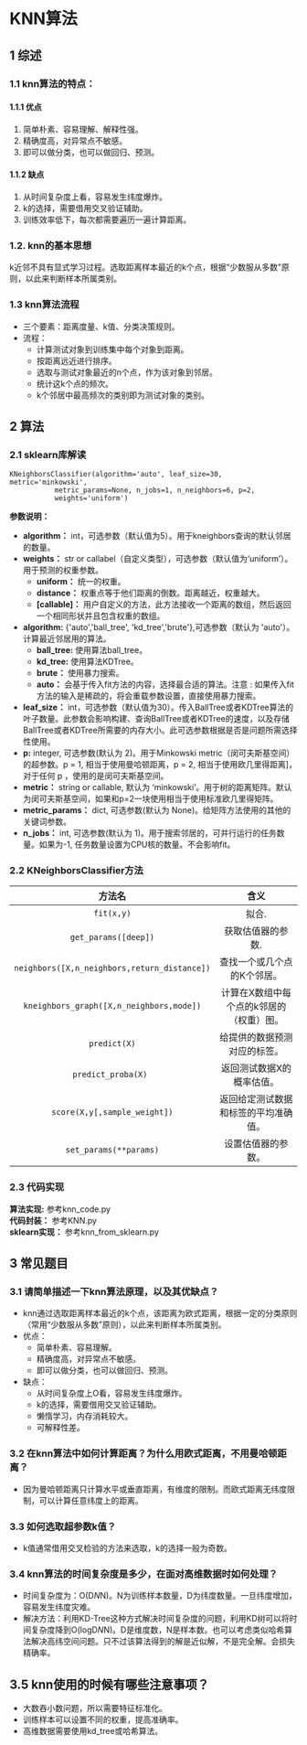 # **KNN算法**
## 1 综述
### 1.1 knn算法的特点：
#### 1.1.1 优点
1. 简单朴素、容易理解、解释性强。
2. 精确度高，对异常点不敏感。
3. 即可以做分类，也可以做回归、预测。


#### 1.1.2 缺点
1. 从时间复杂度上看，容易发生纬度爆炸。
2. k的选择，需要借用交叉验证辅助。
3. 训练效率低下，每次都需要遍历一遍计算距离。

### 1.2. knn的基本思想
k近邻不具有显式学习过程。选取距离样本最近的k个点，根据“少数服从多数”原则，以此来判断样本所属类别。
### 1.3 knn算法流程
- 三个要素：距离度量、k值、分类决策规则。
- 流程：
  -  计算测试对象到训练集中每个对象到距离。
  -  按距离远近进行排序。
  -  选取与测试对象最近的n个点，作为该对象到邻居。
  -  统计这k个点的频次。
  -  k个邻居中最高频次的类别即为测试对象的类别。
## 2 算法
### 2.1 sklearn库解读

```
KNeighborsClassifier(algorithm='auto', leaf_size=30, metric='minkowski',
           metric_params=None, n_jobs=1, n_neighbors=6, p=2,
           weights='uniform')
```
**参数说明：**
- **algorithm：** int，可选参数（默认值为5）。用于kneighbors查询的默认邻居的数量。
- **weights：** str or callabel（自定义类型），可选参数（默认值为‘uniform’）。用于预测的权重参数。
  -  **uniform：** 统一的权重。
  -  **distance：** 权重点等于他们距离的倒数。距离越近，权重越大。
  -  **[callable]：** 用户自定义的方法，此方法接收一个距离的数组，然后返回一个相同形状并且包含权重的数组。
- **algorithm:** {'auto','ball_tree', 'kd_tree','brute'},可选参数（默认为 'auto'）。计算最近邻居用的算法。
  - **ball_tree:** 使用算法ball_tree。
  - **kd_tree:** 使用算法KDTree。
  - **brute：** 使用暴力搜索。
  - **auto：** 会基于传入fit方法的内容，选择最合适的算法。注意 : 如果传入fit方法的输入是稀疏的，将会重载参数设置，直接使用暴力搜索。
- **leaf_size：** int，可选参数（默认值为30）。传入BallTree或者KDTree算法的叶子数量。此参数会影响构建、查询BallTree或者KDTree的速度，以及存储BallTree或者KDTree所需要的内存大小。此可选参数根据是否是问题所需选择性使用。
- **p:** integer, 可选参数(默认为 2)。用于Minkowski metric（闵可夫斯基空间）的超参数。p = 1, 相当于使用曼哈顿距离，p = 2, 相当于使用欧几里得距离]，对于任何 p ，使用的是闵可夫斯基空间。
- **metric：** string or callable, 默认为 ‘minkowski’。用于树的距离矩阵。默认为闵可夫斯基空间，如果和p=2一块使用相当于使用标准欧几里得矩阵。
- **metric_params：** dict, 可选参数(默认为 None)。给矩阵方法使用的其他的关键词参数。
- **n_jobs：** int, 可选参数(默认为 1)。用于搜索邻居的，可并行运行的任务数量。如果为-1, 任务数量设置为CPU核的数量。不会影响fit。
### 2.2 KNeighborsClassifier方法
方法名 | 含义
:--:|:--:
```fit(x,y)``` | 拟合.
```get_params([deep])```  | 获取估值器的参数.
```neighbors([X,n_neighbors,return_distance])``` | 查找一个或几个点的K个邻居。
```kneighbors_graph([X,n_neighbors,mode])```| 计算在X数组中每个点的k邻居的（权重）图。
```predict(X)```| 给提供的数据预测对应的标签。
```predict_proba(X) ```| 返回测试数据X的概率估值。
```score(X,y[,sample_weight])```| 返回给定测试数据和标签的平均准确值。
```set_params(**params)``` | 设置估值器的参数。

### 2.3 代码实现
**算法实现:** 参考knn_code.py <br />
**代码封装：** 参考KNN.py <br />
**sklearn实现：** 参考knn_from_sklearn.py

## 3 常见题目
### 3.1 请简单描述一下knn算法原理，以及其优缺点？
- knn通过选取距离样本最近的k个点，该距离为欧式距离，根据一定的分类原则（常用“少数服从多数”原则），以此来判断样本所属类别。
- 优点：
  -  简单朴素、容易理解。
  -  精确度高，对异常点不敏感。
  -  即可以做分类，也可以做回归、预测。
- 缺点： 
  -  从时间复杂度上O看，容易发生纬度爆炸。
  -  k的选择，需要借用交叉验证辅助。
  -  懒惰学习，内存消耗较大。
  -  可解释性差。

### 3.2 在knn算法中如何计算距离？为什么用欧式距离，不用曼哈顿距离？
- 因为曼哈顿距离只计算水平或垂直距离，有维度的限制。而欧式距离无纬度限制，可以计算任意纬度上的距离。

### 3.3 如何选取超参数k值？
- k值通常借用交叉检验的方法来选取，k的选择一般为奇数。

### 3.4 knn算法的时间复杂度是多少，在面对高维数据时如何处理？
- 时间复杂度为：O(D*N*N)。N为训练样本数量，D为纬度数量。一旦纬度增加，容易发生纬度灾难。
- 解决方法：利用KD-Tree这种方式解决时间复杂度的问题，利用KD树可以将时间复杂度降到O(logD*N*N)。D是维度数，N是样本数。也可以考虑类似哈希算法解决高纬空间问题。只不过该算法得到的解是近似解，不是完全解。会损失精确率。

## 3.5 knn使用的时候有哪些注意事项？
- 大数吞小数问题，所以需要特征标准化。
- 训练样本可以设置不同的权重，提高准确率。
- 高维数据需要使用kd_tree或哈希算法。